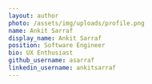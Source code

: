 ```yaml
---
layout: author
photo: /assets/img/uploads/profile.png
name: Ankit Sarraf
display_name: Ankit Sarraf
position: Software Engineer
bio: UX Enthusiast
github_username: asarraf
linkedin_username: ankitsarraf
---
```


<!--
facebook_username: thiagorossener
twitter_username: thiagorossener
instagram_username: thiagorossener
medium_username: thiagorossener
-->